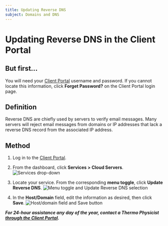 ```yaml
---
title: Updating Reverse DNS
subject: Domains and DNS
---
```


# Updating Reverse DNS in the Client Portal

## But first...
You will need your [Client Portal](https://core.thermo.io/login/) username and password. If you cannot locate this information, click **Forget Password?** on the Client Portal login page.

## Definition
Reverse DNS are chiefly used by servers to verify email messages. Many servers will reject email messages from domains or IP addresses that lack a reverse DNS record from the associated IP address.

## Method
1. Log in to the [Client Portal](https://core.thermo.io/login/).
2. From the dashboard, click **Services > Cloud Servers**.
   ![Services drop-down](https://raw.githubusercontent.com/thermoio/docs/master/images/updating-reverse-dns/2017-11-15_15-53-29.png)

3. Locate your service. From the corresponding **menu toggle**, click **Update Reverse DNS**. 
   ![Menu toggle and Update Reverse DNS selection](https://raw.githubusercontent.com/thermoio/docs/master/images/updating-reverse-dns/2017-11-15_15-54-57.png)
   
4. In the **Host/Domain** field, edit the information as desired, then click **Save**.
   ![Host/domain field and Save button](https://raw.githubusercontent.com/thermoio/docs/master/images/updating-reverse-dns/2017-11-15_15-55-43.png)


**_For 24-hour assistance any day of the year, contact a Thermo Physicist [through the Client Portal](https://core.thermo.io/login/)._**
